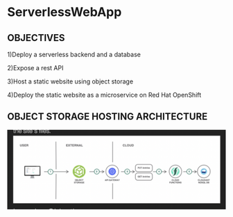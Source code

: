 # ServerlessWebApp

## OBJECTIVES

1)Deploy a serverless backend and a database

2)Expose a rest API

3)Host a static website using object storage

4)Deploy the static website as a microservice on Red Hat OpenShift


## OBJECT STORAGE HOSTING ARCHITECTURE

![](https://github.com/saiswaruprath/ServerlessWebApp/blob/main/Screen%20Shot%202022-06-13%20at%2011.41.18%20PM.png)

